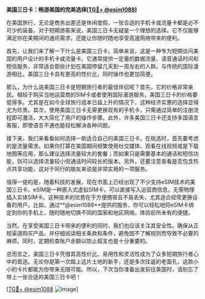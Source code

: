 **美国三日卡：畅游美国的完美选择[[TG💪+ @esim1088](https://t.me/s/esim1088)]**

在美国旅行，无论是商务出差还是休闲度假，一张合适的手机卡或流量卡都是必不可少的装备。对于短期游客来说，美国三日卡无疑是一个理想的选择。它不仅能够满足你在美期间的通讯需求，还能让你随时随地享受高速网络带来的便利。

首先，让我们来了解一下什么是美国三日卡。简单来说，这是一种专为短期访问美国的用户设计的手机卡或流量卡。它通常提供一定量的数据流量、语音通话时间和短信服务，非常适合那些计划在美国停留几天到一周左右的人群。与传统的国际漫游相比，美国三日卡具有更高的性价比，同时操作也更加简便。

那么，为什么说美国三日卡是短期旅行者的最佳伴侣呢？首先，它的价格非常亲民。相较于购买当地运营商的SIM卡或者使用国际漫游服务，美国三日卡的价格要低得多。尤其是在如今全球旅行成本日益上升的情况下，这种经济实惠的选择显得尤为珍贵。其次，使用美国三日卡无需更换现有的手机卡，只需通过简单的注册流程即可激活，大大简化了用户的操作步骤。此外，许多美国三日卡还支持多国语言客服，即使语言不通也能轻松解决各种问题。

接下来，我们来看看如何选择一款适合自己的美国三日卡。在挑选时，首先要考虑的是流量需求。如果你打算在美国期间频繁使用社交媒体、观看在线视频或是下载地图等应用，那么建议选择流量较大的套餐；而如果只是需要基本的通话和短信功能，则可以选择流量较小但通话时间较长的版本。另外，还要注意查看是否包含热点共享功能，这对于同行的朋友来说是非常实用的一项服务。

值得一提的是，随着科技的发展，现在市面上已经出现了不少支持eSIM技术的美国三日卡。eSIM是一种嵌入式虚拟SIM卡，可以直接写入运营商信息，无需物理插入实体SIM卡。这种技术的优势在于方便携带且不易丢失，尤其适合经常更换设备的用户。比如，通过**@esim1088**提供的服务，你可以轻松地将eSIM卡绑定到你的手机上，随时随地切换不同的国家和地区网络，体验前所未有的便捷。

当然，在享受美国三日卡带来的便利的同时，我们也应该关注其安全性。确保从正规渠道购买产品，并仔细阅读相关条款和条件，避免因不了解规则而导致不必要的麻烦。同时，定期检查账户余额以防止超支也是十分重要的。

总而言之，美国三日卡凭借其高性价比、易用性和灵活性成为了众多短期旅行者心中的首选。无论你是第一次踏上这片土地的新手，还是多次往返的老面孔，这款小小的卡片都能为你带来无限可能。所以，下次当你准备出发前往美国时，请别忘了带上一张合适的美国三日卡吧！

[[TG💪+ @esim1088](https://t.me/s/esim1088) ![Image](https://i.postimg.cc/4NQfJmqS/Snipaste-2025-05-13-00-14-12.png)]